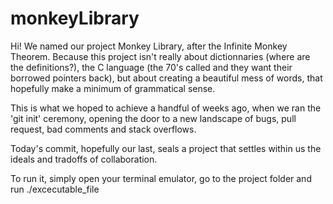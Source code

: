 # monkeyLibrary

Hi! We named our project Monkey Library, after the Infinite Monkey Theorem.
Because this project isn't really about dictionnaries (where are the definitions?), the 
C language (the 70's called and they want their borrowed pointers back), but about creating a beautiful mess of words, 
that hopefully make a minimum of grammatical sense.

This is what we hoped to achieve a handful of weeks ago, when we ran the 'git init' ceremony, opening the door to a
new landscape of bugs, pull request, bad comments and stack overflows.

Today's commit, hopefully our last, seals a project that settles within us the ideals and tradoffs of collaboration.

To run it, simply open your terminal emulator, go to the project folder and run ./excecutable_file
